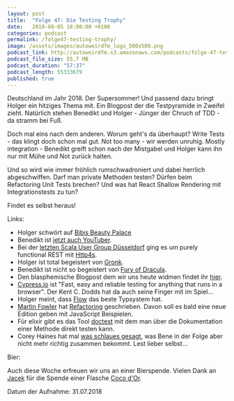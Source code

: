 ```yaml
---
layout: post
title:  "Folge 47: Die Testing Trophy"
date:   2018-08-05 18:00:00 +0100
categories: podcast
permalink: /folge47-testing-trophy/
image: /assets/images/autoweirdfm_logo_500x500.png
podcast_link: http://autoweirdfm.s3.amazonaws.com/podcasts/folge-47-testing-trophy.mp3
podcast_file_size: 55,7 MB
podcast_duration: "57:37"
podcast_length: 55333679
published: true
---
```


Deutschland im Jahr 2018.
Der Supersommer!
Und passend dazu bringt Holger ein hitziges Thema mit.
Ein Blogpost der die Testpyramide in Zweifel zieht.
Natürlich stehen Benedikt und Holger - Jünger der Chruch of TDD - da stramm bei Fuß.

Doch mal eins nach dem anderen.
Worum geht's da überhaupt?
Write Tests - das klingt doch schon mal gut.
Not too many - wir werden unruhig.
Mostly integration - Benedikt greift schon nach der Mistgabel und Holger kann ihn nur mit Mühe und Not zurück halten.

Und so wird wie immer fröhlich rumschwadroniert und dabei herrlich abgeschwiffen.
Darf man private Methoden testen?
Dürfen beim Refactoring Unit Tests brechen?
Und was hat React Shallow Rendering mit Integrationstests zu tun?

Findet es selbst heraus!

Links:

- Holger schwört auf [Bibis Beauty Palace](https://www.youtube.com/channel/UCHfdTAyg5t4mb1G-3rJ6QsQ)
- Benedikt ist [jetzt auch YouTuber](https://www.youtube.com/watch?v=aKuZrUyoiCA).
- Bei der [letzten Scala User Group Düsseldorf](https://www.meetup.com/de-DE/scaladus/events/252931835/) ging es um purely functional REST mit [Http4s](https://http4s.org/).
- Holger ist total begeistert von [Gronk](https://boardgamegeek.com/boardgame/14282/gronk).
- Benedikt ist nicht so begeistert von [Fury of Dracula](https://boardgamegeek.com/boardgame/181279/fury-dracula-thirdfourth-edition).
- Den blasphemische Blogpost dem wir uns heute widmen findet ihr [hier](https://blog.kentcdodds.com/write-tests-not-too-many-mostly-integration-5e8c7fff591c).
- [Cypress.io](https://www.cypress.io/) ist "Fast, easy and reliable testing for anything that runs in a browser". Der Kent C. Dodds hat da auch seine Finger mit im Spiel...
- Holger meint, dass [Flow](https://flow.org/) das beste Typsystem hat.
- [Martin Fowler](https://martinfowler.com/) hat [Refactoring](https://www.amazon.de/Refactoring-Improving-Design-Existing-Technology/dp/0201485672/ref=sr_1_1?ie=UTF8&qid=1533484768&sr=8-1&keywords=refactoring) geschrieben. Davon soll es bald eine neue Edition geben mit JavaScript Beispielen.
- Für elixir gibt es das Tool [doctest](https://elixir-lang.org/getting-started/mix-otp/docs-tests-and-with.html) mit dem man über die Dokumentation einer Methode direkt testen kann.
- Corey Haines hat mal [was schlaues gesagt](http://blog.coreyhaines.com/2009/02/getting-it-done-vs-doing-it-right.html), was Bene in der Folge aber nicht mehr richtig zusammen bekommt. Lest lieber selbst...

Bier:

Auch diese Woche erfreuen wir uns an einer Bierspende.
Vielen Dank an [Jacek](https://twitter.com/LieberJacek) für die Spende einer Flasche [Coco d'Or](https://untappd.com/b/schwarzwald-gold-coco-d-or/591599).

Datum der Aufnahme: 31.07.2018
